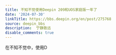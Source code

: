 ```yaml
---
title: 不知不觉使用Deepin 209和UOS家庭版一年了
date: '2024-07-30'
linkTitle: https://bbs.deepin.org/en/post/275768
source: deepin_bbs
description:  宁静致远 
disable_comments: true
---
```

在不知不觉中，使用D
